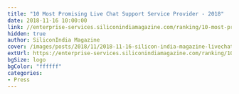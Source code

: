 ```yaml
---
title: "10 Most Promising Live Chat Support Service Provider - 2018"
date: 2018-11-16 10:00:00
link: //enterprise-services.siliconindiamagazine.com/ranking/10-most-promising-live-chat-support-service-provider-%E2%80%93-2018-rid-482.html
hidden: true
author: SiliconIndia Magazine
cover: /images/posts/2018/11/2018-11-16-silicon-india-magazine-livechat/SI-LiveChat.jpg
extUrl: https://enterprise-services.siliconindiamagazine.com/ranking/10-most-promising-live-chat-support-service-provider-%E2%80%93-2018-rid-482.html
bgSize: logo
bgColor: "ffffff"
categories:
- Press
---
```





